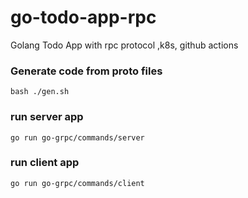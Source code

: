 # go-todo-app-rpc
Golang Todo App with rpc protocol ,k8s, github actions

### Generate code from proto files
```
bash ./gen.sh
```

### run server app
```
go run go-grpc/commands/server
```

### run client app
```
go run go-grpc/commands/client
```
